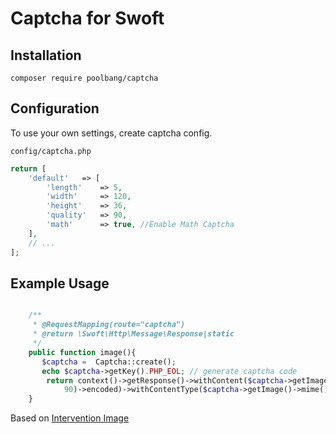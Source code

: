 # Captcha for Swoft

## Installation

```
composer require poolbang/captcha
```

## Configuration

To use your own settings, create captcha config.

`config/captcha.php`

```php
return [
    'default'   => [
        'length'    => 5,
        'width'     => 120,
        'height'    => 36,
        'quality'   => 90,
        'math'      => true, //Enable Math Captcha
    ],
    // ...
];
```

## Example Usage
```php

    /**
     * @RequestMapping(route="captcha")
     * @return \Swoft\Http\Message\Response|static
     */
    public function image(){
       $captcha =  Captcha::create();
       echo $captcha->getKey().PHP_EOL; // generate captcha code
        return context()->getResponse()->withContent($captcha->getImage()->encode($captcha->getImage()->extension,
            90)->encoded)->withContentType($captcha->getImage()->mime()); // show captcha image
    }
```

Based on [Intervention Image](https://github.com/Intervention/image)